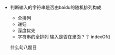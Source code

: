 - 判断输入的字符串是否由baidu的随机排列构成
    - 全排列   
    - 递归
    - 深度优先
    - 字符串的全排列
        输入是否在里面？？  indexOf()




    什么勾八题目